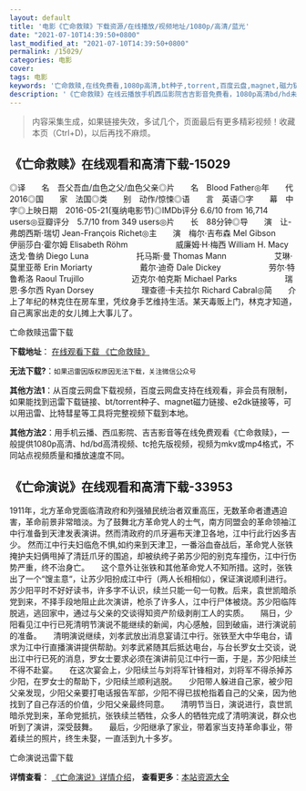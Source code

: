 ```yaml
---
layout: default
title: '电影《亡命救赎》下载资源/在线播放/视频地址/1080p/高清/蓝光'
date: "2021-07-10T14:39:50+0800"
last_modified_at: "2021-07-10T14:39:50+0800"
permalink: /15029/
categories: 电影
cover:
tags: 电影
keywords: '亡命救赎,在线免费看,1080p高清,bt种子,torrent,百度云盘,magnet,磁力链,迅雷下载资源'
description: '《亡命救赎》在线云播放手机西瓜影院吉吉影音免费看，1080p高清bd/hd未删减完整版和tc抢先枪版，mkv/mp4格式，附带bt/torrent种子、magnet/磁力链、百度云盘、网盘资源迅雷下载链接'
---
```


>内容采集生成，如果链接失效，多试几个，页面最后有更多精彩视频！收藏本页（Ctrl+D)，以后再找不麻烦。


## 《亡命救赎》在线观看和高清下载-15029

◎译　　名　吾父吾血/血色之父/血色父亲◎片　　名　Blood Father◎年　　代　2016◎国　　家　法国◎类　　别　动作/惊悚◎语　　言　英语◎字　　幕　中字◎上映日期　2016-05-21(戛纳电影节)◎IMDb评分 6.6/10 from 16,714 users◎豆瓣评分　5.7/10 from 349 users◎片　　长　88分钟◎导　　演　让-弗朗西斯·瑞切 Jean-François Richet◎主　　演　梅尔·吉布森 Mel Gibson　　　　　　伊丽莎白·霍尔姆 Elisabeth Röhm　　　　　　威廉姆·H·梅西 William H. Macy　　　　　　迭戈·鲁纳 Diego Luna　　　　　　托马斯·曼 Thomas Mann　　　　　　艾琳·莫里亚蒂 Erin Moriarty　　　　　　戴尔·迪奇 Dale Dickey　　　　　　劳尔·特鲁希洛 Raoul Trujillo　　　　　　迈克尔·帕克斯 Michael Parks　　　　　　瑞恩·多尔西 Ryan Dorsey　　　　　　理查德·卡夫拉尔 Richard Cabral◎简　　介　　上了年纪的林克住在房车里，凭纹身手艺维持生活。某天毒贩上门，林克才知道，自己离家出走的女儿摊上大事儿了。


亡命救赎迅雷下载

**下载地址**： [在线观看下载 《亡命救赎》](https://www.993dy.com//vod-detail-id-34263.html) 


**无法下载?**：`如果迅雷因版权原因无法下载，关注微信公众号 `

**其他方法1**：从百度云网盘下载视频，百度云网盘支持在线观看，非会员有限制，如果能找到迅雷下载链接、bt/torrent种子、magnet磁力链接、e2dk链接等，可以用迅雷、比特彗星等工具将完整视频下载到本地。

**其他方法2**：用手机云播、西瓜影院、吉吉影音等在线免费观看《亡命救赎》，一般提供1080p高清、hd/bd高清视频、tc抢先版视频，视频为mkv或mp4格式，不同站点视频质量和播放速度不同。


## 《亡命演说》在线观看和高清下载-33953

1911年，北方革命党面临清政府和列强殖民统治者双重高压，无数革命者遭遇迫害，革命前景非常暗淡。为了鼓舞北方革命党人的士气，南方同盟会的革命领袖江中行准备到天津发表演讲。然而清政府的爪牙遍布天津卫各地，江中行此行凶多吉少。 然而江中行夫妇临危不惧,如约来到天津卫，一番浴血奋战后，革命党人张铁掩护夫妇俩甩掉了清廷爪牙的围追，却被纨绔子弟苏少阳的别克车撞伤，江中行伤势严重，终不治身亡。</div>　　这个意外让张铁和其他革命党人不知所措。这时，张铁出了一个&ldquo;馊主意&ldquo;，让苏少阳扮成江中行（两人长相相似），保证演说顺利进行。</div>　　苏少阳平时不好好读书，许多字不认识，续兰只能一句一句教。后来，袁世凯暗杀党到来，不择手段地阻止此次演讲，枪杀了许多人，江中行尸体被烧。苏少阳临阵脱逃，逃回家中，通过与父亲的交谈得知资产阶级剥削工人的实质。</div>　　隔日，少阳看见江中行已死清明节演说不能继续的新闻，内心感触，回到破庙，进行演说前的准备。</div>　　清明演说继续，刘孝武放出消息宴请江中行。张铁至大中华电台，请求为江中行直播演讲提供帮助。刘孝武紧随其后抵达电台，与台长罗女士交谈，说出江中行已死的消息，罗女士要求必须在演讲前见江中行一面，于是，苏少阳续兰不得不赴宴。</div>　　在这次宴会上，少阳续兰与刘将军针锋相对，刘将军不得杀掉苏少阳，在罗女士的帮助下，少阳续兰顺利逃脱。</div>　　少阳带人躲进自己家，被少阳父亲发现，少阳父亲要打电话报告军部，少阳不得已拔枪指着自己的父亲，因为他找到了自己存活的价值，少阳父亲最终同意。</div>　　清明节当日，演说进行，袁世凯暗杀党到来，革命党抵抗，张铁续兰牺牲，众多人的牺牲完成了清明演说，群众也听到了演讲，深受鼓舞。</div>　　最后，少阳继承了家业，带着家当支持革命事业，带着续兰的照片，终生未娶，一直活到九十多岁。</div>


亡命演说迅雷下载

**详情查看**： [《亡命演说》详情介绍](/movie/33953/)， **查看更多**：[本站资源大全](/movie/t/all/)

